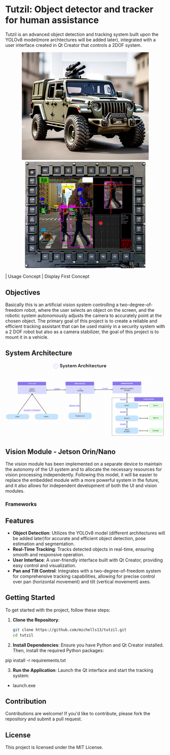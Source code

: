 # Tutzil: Object detector and tracker for human assistance 


Tutzil is an advanced object detection and tracking system built upon the YOLOv8 model(more archtectures will be added later), integrated with a user interface created in Qt Creator that controls a 2DOF system.


<p align="center">
  <img src="./Assets/concept.jpg" alt="Concept" width="400"/>
  <img src="./Assets/conceptscreen.jpg" alt="Concept Screen" width="380"/>
</p>




| Usage Concept                    | Display  First Concept                          

## Objectives

Basically this is an artificial vision system controlling a two-degree-of-freedom robot, where the user selects an object on the screen, and the robotic system autonomously adjusts the camera to accurately point at the chosen object. The primary goal of this project is to create a reliable and efficient tracking assistant that can be used mainly in a security system with a 2 DOF robot but also as a camera stabilizer, the goal of this project is to mount it in a vehicle.

## System Architecture 

![Mi imagen](./Assets/System_arch.png)

## Vision Module - Jetson Orin/Nano

The vision module has been implemented on a separate device to maintain the autonomy of the UI system and to allocate the necessary resources for vision processing independently. Following this model, it will be easier to replace the embedded module with a more powerful system in the future, and it also allows for independent development of both the UI and vision modules.

### Frameworks



## Features

- **Object Detection**: Utilizes the YOLOv8 model (different architectures will be added later)for accurate and efficient object detection, pose estimation and segmentation.
- **Real-Time Tracking**: Tracks detected objects in real-time, ensuring smooth and responsive operation.
- **User Interface**: A user-friendly interface built with Qt Creator, providing easy control and visualization.
- **Pan and Tilt Control**: Integrates with a two-degree-of-freedom system for comprehensive tracking capabilities, allowing for precise control over pan (horizontal movement) and tilt (vertical movement) axes.



## Getting Started

To get started with the project, follow these steps:

1. **Clone the Repository**:
   ```bash
   git clone https://github.com/michells13/tutzil.git
   cd tutzil  
   
2. **Install Dependencies**:
Ensure you have Python and Qt Creator installed. Then, install the required Python packages:

pip install -r requirements.txt

3. **Run the Application**:
Launch the Qt interface and start the tracking system:
- launch.exe

## Contribution
Contributions are welcome! If you'd like to contribute, please fork the repository and submit a pull request.

## License
This project is licensed under the MIT License.
